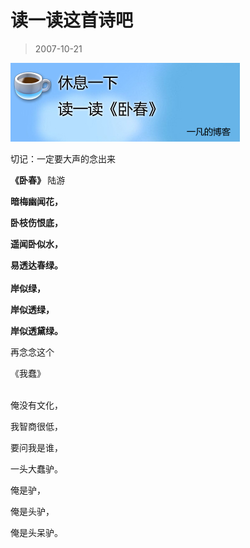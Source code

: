 # 读一读这首诗吧 

> 2007-10-21

<div class="pcs-article-content_ptkaiapt4bxy_baiduscarticle" id="detailArticleContent_ptkaiapt4bxy_baiduscarticle">
 <img class="blogimg" small="0" src="images/8d2e4373d911e0490cf75a1984eb1b15.jpg"/>
 <p>
  切记：一定要大声的念出来
 </p>
 <p>
  <strong>
   《卧春》
  </strong>
  陆游
 </p>
 <p>
  <strong>
   暗梅幽闻花，
  </strong>
 </p>
 <p>
  <strong>
   卧枝伤恨底，
  </strong>
 </p>
 <p>
  <strong>
   遥闻卧似水，
  </strong>
 </p>
 <p>
  <strong>
   易透达春绿。
   <br/>
   <br/>
   岸似绿，
  </strong>
 </p>
 <p>
  <strong>
   岸似透绿，
  </strong>
 </p>
 <p>
  <strong>
   岸似透黛绿。
  </strong>
 </p>
 <p>
  再念念这个
 </p>
 <p>
  《我蠢》
 </p>
 <p>
  <br/>
  俺没有文化，
 </p>
 <p>
  我智商很低，
 </p>
 <p>
  要问我是谁，
 </p>
 <p>
  一头大蠢驴。
 </p>
 <p>
  俺是驴，
 </p>
 <p>
  俺是头驴，
 </p>
 <p>
  俺是头呆驴。
  <br/>
 </p>
</div>


